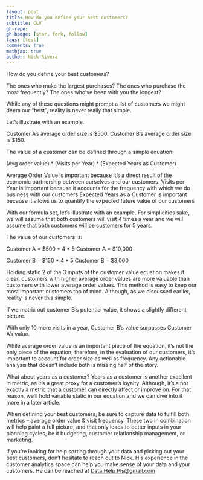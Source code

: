 ```yaml
---
layout: post
title: How do you define your best customers? 
subtitle: CLV
gh-repo: 
gh-badge: [star, fork, follow]
tags: [test]
comments: true
mathjax: true
author: Nick Rivera
---
```

How do you define your best customers? 

The ones who make the largest purchases? 
The ones who purchase the most frequently? 
The ones who’ve been with you the longest? 

While any of these questions might prompt a list of customers we might deem our “best”, reality is never really that simple. 

Let’s illustrate with an example. 

Customer A’s average order size is $500. 
Customer B’s average order size is $150. 


The value of a customer can be defined through a simple equation:

 (Avg order value) * (Visits per Year) * (Expected Years as Customer)

Average Order Value is important because it’s a direct result of the economic partnership between ourselves and our customers. 
Visits per Year is important because it accounts for the frequency with which we do business with our customers
Expected Years as a Customer is important because it allows us to quantify the expected future value of our customers 

With our formula set, let’s illustrate with an example. For simplicities sake, we will assume that both customers will visit 4 times a year and we will assume that both customers will be customers for 5 years. 

The value of our customers is:

Customer A = $500 * 4 * 5
Customer A = $10,000

Customer B = $150 * 4 * 5
Customer B = $3,000

Holding static 2 of the 3 inputs of the customer value equation makes it clear, customers with higher average order values are more valuable than customers with lower average order values. 
This method is easy to keep our most important customers top of mind. Although, as we discussed earlier, reality is never this simple. 

If we matrix out customer B’s potential value, it shows a slightly different picture. 



With only 10 more visits in a year, Customer B’s value surpasses Customer A’s value. 

While average order value is an important piece of the equation, it’s not the only piece of the equation; therefore, in the evaluation of our customers, it’s important to account for order size as well as frequency. Any actionable analysis that doesn’t include both is missing half of the story. 

What about years as a customer? Years as a customer is another excellent in metric, as it’s a great proxy for a customer’s loyalty. Although, it’s a not exactly a metric that a 
customer can directly affect or improve on. For that reason, we’ll hold variable static in our equation and we can dive into it more in a later article. 

When defining your best customers, be sure to capture data to fulfill both metrics – average order value & visit frequency. These two in combination will help paint a full picture, and that only leads to better inputs in your planning cycles, be it budgeting, customer relationship management, or marketing. 

If you’re looking for help sorting through your data and picking out your best customers, don’t hesitate to reach out to Nick. His experience in the customer analytics space can help you make sense of your data and your customers. He can be reached at Data.Help.Pls@gmail.com 